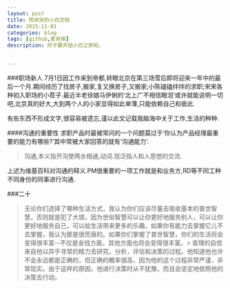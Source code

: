 ```yaml
---
layout: post
title: 陈宋宋的小白文档
date: 2015-11-01
categories: blog
tags: [github,麦肯锡]
description: 终于要开始小白之旅啦。


---
```

###职场新人
  7月1日因工作来到帝都,转眼北京在第三场雪后即将迎来一年中的最后一个月.期间经历了找房子,搬家,复又换房子,又搬家;小陈磕磕绊绊的求职;宋宋各种初入职场的小茬子.最近半老徐娘马伊俐的‘北上广不相信眼泪’或许就能说明一切吧,北京真的好大,大到两个人的小家显得如此单薄,只能依赖自己和彼此.

  有些东西不形成文字,很容易被遗忘,谨以此文记载我脑海中关于工作,生活的种种.

####沟通的重要性
求职产品时最被常问的一个问题莫过于‘你认为产品经理最重要的能力有哪些?’其中常被大家回答的就有‘沟通能力’.
>沟通,本义指开沟使两水相通,动词.现泛指人和人思想的交流.

  上述为维基百科对沟通的释义.PM很重要的一项工作就是和业务方,RD等不同工种不同身份的同事进行沟通.

  ###二十

>无论你们选择了哪种生活方式，我认为你们应该尽量去吸收基本的普世智慧，否则就是犯了大错，因为世俗智慧可以让你更好地服务别人，可以让你更好地服务自己，可以给生活带来更多的乐趣。如果你有能力去掌握它儿不去掌握，我认为那是很荒唐的。如果你们掌握了普世智慧，你们的生活将会变得很丰富--不仅是金钱方面，其他方面也将会变得很丰富。>
>查理的自信来自他以异乎寻常的精力去研究，分析，评估和决策的过程。他知道他也许不会永远都是正确的，但正确的概率很高，因为他的这个过程非常严谨，非常现实。由于这样的原因，他进行决策时从不犹豫，而且会坚定地依照他的决策去行动。


